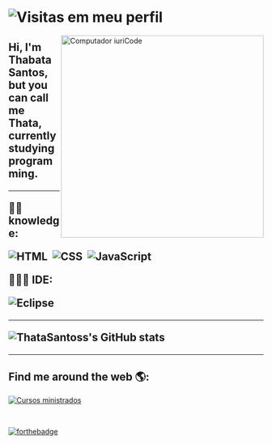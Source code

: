 # ![Visitas em meu perfil](https://komarev.com/ghpvc/?username=elianeoliota&color=ff00ff&label=Welcome+to+my+profile+you+are+visitor+nº:)
<img src="https://raw.githubusercontent.com/MicaelliMedeiros/micaellimedeiros/master/image/computer-illustration.png" min-width="400px" max-width="400px" width="400px" align="right" alt="Computador iuriCode">

<h2 align="left"> 
  Hi, I'm Thabata Santos, but you can call me Thata, currently studying programming.
</p>

---

<p align="left">
  ✍🏾 knowledge:
  
![HTML](https://img.shields.io/badge/-HTML-black?style=flat&logo=HTML5)&nbsp;
![CSS](https://img.shields.io/badge/-CSS-black?style=flat&logo=CSS3&logoColor=1572B6)&nbsp;
![JavaScript](https://img.shields.io/badge/-JavaScript-black?style=flat&logo=javascript)&nbsp;
</p>

<p align="left">
  👩🏾‍💻 IDE: 
  
![Eclipse](https://img.shields.io/badge/-Eclipse-black?style=flat&logo=eclipse-ide&logoColor=orange)
</p>

---

![ThataSantoss's GitHub stats](https://github-readme-stats.vercel.app/api?username=ThataSantos&show_icons=true&theme=dark)


---

## Find me around the web 🌎: 

 
[![Cursos ministrados](https://img.shields.io/badge/-Linkedin-blue?style=flat&logo=linkedin&logoColor=white)](https:www.linkedin.com/in/thabatasantos/)&nbsp;

  <br>


 [![forthebadge](https://forthebadge.com/images/badges/built-with-love.svg)](https://github.com/ThataSantos)